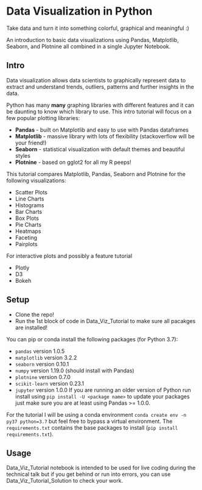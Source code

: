 # Data Visualization in Python
Take data and turn it into something colorful, graphical and meaningful :)

An introduction to basic data visualizations using Pandas, Matplotlib, Seaborn, and Plotnine all combined in a single Jupyter Notebook.

## Intro
Data visualization allows data scientists to graphically represent data to extract and understand trends, outliers, patterns and further insights in the data. 

Python has many **many** graphing libraries with different features and it can be daunting to know which library to use.  This intro tutorial will focus on a few popular plotting libraries:
* **Pandas** - built on Matplotlib and easy to use with Pandas dataframes
* **Matplotlib** - massive library with lots of flexibility (stackoverflow will be your friend!)
* **Seaborn** - statistical visualization with default themes and beautiful styles
* **Plotnine** - based on gglot2 for all my R peeps!


This tutorial compares Matplotlib, Pandas, Seaborn and Plotnine for the following visualizations:
* Scatter Plots 
* Line Charts 
* Histograms 
* Bar Charts 
* Box Plots 
* Pie Charts 
* Heatmaps 
* Faceting
* Pairplots


For interactive plots and possibly a feature tutorial
* Plotly
* D3
* Bokeh

## Setup
* Clone the repo!
* Run the 1st block of code in Data_Viz_Tutorial to make sure all pacakges are installed!  

You can pip or conda install the following packages (for Python 3.7):
* `pandas` version 1.0.5
* `matplotlib` version 3.2.2
* `seaborn` version 0.10.1
* `numpy` version 1.19.0 (should install with Pandas)
* `plotnine` version 0.7.0
* `scikit-learn` version 0.23.1
* `jupyter` version 1.0.0
If you are running an older version of Python run install using `pip install -U <package name>` to update your packages just make sure you are at least using Pandas >= 1.0.0.

For the tutorial I will be using a conda environment `conda create env -n py37 python=3.7` but feel free to bypass a virtual environment.  The `requirements.txt` contains the base packages to install (`pip install requirements.txt`).

## Usage
Data_Viz_Tutorial notebook is intended to be used for live coding during the technical talk but if you get behind or run into errors, you can use Data_Viz_Tutorial_Solution to check your work.

